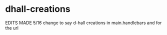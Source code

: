 # dhall-creations

EDITS MADE 5/16
change to say d-hall creations in main.handlebars and for the url
